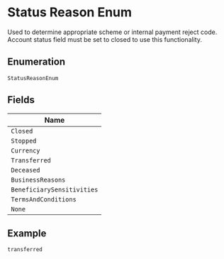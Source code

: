 
# Status Reason Enum

Used to determine appropriate scheme or internal payment reject code. Account status field must be set to closed to use this functionality.

## Enumeration

`StatusReasonEnum`

## Fields

| Name |
|  --- |
| `Closed` |
| `Stopped` |
| `Currency` |
| `Transferred` |
| `Deceased` |
| `BusinessReasons` |
| `BeneficiarySensitivities` |
| `TermsAndConditions` |
| `None` |

## Example

```
transferred
```

